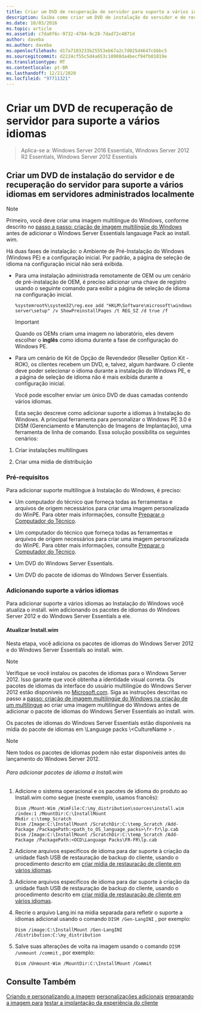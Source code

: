 ```yaml
---
title: Criar um DVD de recuperação de servidor para suporte a vários idiomas
description: Saiba como criar um DVD de instalação do servidor e de recuperação de servidor para suporte a vários idiomas em servidores administrados localmente.
ms.date: 10/03/2016
ms.topic: article
ms.assetid: c7da0f6c-9732-4784-9c28-7dad72c4071d
author: daveba
ms.author: daveba
ms.openlocfilehash: d17a7103233b25553eb67a2c7d025d4647cbbbc5
ms.sourcegitcommit: d2224cf55c5d4a653c18908da4becf94fb01819e
ms.translationtype: MT
ms.contentlocale: pt-BR
ms.lasthandoff: 12/21/2020
ms.locfileid: "97711321"
---
```

# <a name="create-a-server-recovery-dvd-for-multi-language-support"></a>Criar um DVD de recuperação de servidor para suporte a vários idiomas

>Aplica-se a: Windows Server 2016 Essentials, Windows Server 2012 R2 Essentials, Windows Server 2012 Essentials

##  <a name="create-a-server-setup-and-server-recovery-dvd-for-multiple-language-support-on-locally-administered-servers"></a><a name="BKMK_MLHeadedRecovery"></a> Criar um DVD de instalação do servidor e de recuperação do servidor para suporte a vários idiomas em servidores administrados localmente

> [!NOTE]
>  Primeiro, você deve criar uma imagem multilíngue do Windows, conforme descrito no [passo a passo: criação de imagem multilíngüe do Windows](/previous-versions/windows/it-pro/windows-8.1-and-8/jj126995(v=win.10)) antes de adicionar o Windows Server Essentials langauage Pack ao install. wim.

 Há duas fases de instalação: o Ambiente de Pré-Instalação do Windows (Windows PE) e a configuração inicial. Por padrão, a página de seleção de idioma na configuração inicial não será exibida.

- Para uma instalação administrada remotamente de OEM ou um cenário de pré-instalação de OEM, é preciso adicionar uma chave de registro usando o seguinte comando para exibir a página de seleção de idioma na configuração inicial.

  ```
  %systemroot%\system32\reg.exe add "HKLM\Software\microsoft\windows server\setup" /v ShowPreinstallPages /t REG_SZ /d true /f
  ```

  > [!IMPORTANT]
  >  Quando os OEMs criam uma imagem no laboratório, eles devem escolher o **inglês** como idioma durante a fase de configuração do Windows PE.

- Para um cenário de Kit de Opção de Revendedor (Reseller Option Kit - ROK), os clientes recebem um DVD, e, talvez, algum hardware. O cliente deve poder selecionar o idioma durante a instalação do Windows PE, e a página de seleção de idioma não é mais exibida durante a configuração inicial.

  Você pode escolher enviar um único DVD de duas camadas contendo vários idiomas.

  Esta seção descreve como adicionar suporte a idiomas à Instalação do Windows. A principal ferramenta para personalizar o Windows PE 3.0 é DISM (Gerenciamento e Manutenção de Imagens de Implantação), uma ferramenta de linha de comando. Essa solução possibilita os seguintes cenários:

1.  Criar instalações multilíngues

2.  Criar uma mídia de distribuição

### <a name="prerequisites"></a>Pré-requisitos
 Para adicionar suporte multilíngue à Instalação do Windows, é preciso:


-   Um computador do técnico que forneça todas as ferramentas e arquivos de origem necessários para criar uma imagem personalizada do WinPE. Para obter mais informações, consulte [Preparar o Computador do Técnico](Prepare-the-Technician-Computer.md).

-   Um computador do técnico que forneça todas as ferramentas e arquivos de origem necessários para criar uma imagem personalizada do WinPE. Para obter mais informações, consulte [Preparar o Computador do Técnico](../install/Prepare-the-Technician-Computer.md).


-   Um DVD do Windows Server Essentials.

-   Um DVD do pacote de idiomas do Windows Server Essentials.

###  <a name="adding-multiple-language-support"></a><a name="BKMK_Steps"></a> Adicionando suporte a vários idiomas
 Para adicionar suporte a vários idiomas ao Instalação do Windows você atualiza o install. wim adicionando os pacotes de idiomas do Windows Server 2012 e do Windows Server Essentials a ele.

#### <a name="update-installwim"></a>Atualizar Install.wim
 Nesta etapa, você adiciona os pacotes de idiomas do Windows Server 2012 e do Windows Server Essentials ao install. wim.

> [!NOTE]
>  Verifique se você instalou os pacotes de idiomas para o Windows Server 2012. Isso garante que você obtenha a identidade visual correta. Os pacotes de idiomas da interface do usuário multilíngüe do Windows Server 2012 estão disponíveis no [Microsoft.com](https://www.microsoft.com/OEM/en/installation/downloads/Pages/technical-downloads.aspx). Siga as instruções descritas no passo a [passo: criação de imagem multilíngüe do Windows na criação de um multilíngue](/previous-versions/windows/it-pro/windows-8.1-and-8/jj126995(v=win.10)) ao criar uma imagem multilíngue do Windows antes de adicionar o pacote de idiomas do Windows Server Essentials ao install. wim.
>
>  Os pacotes de idiomas do Windows Server Essentials estão disponíveis na mídia do pacote de idiomas em \Language packs \\<CultureName \> .

> [!NOTE]
>  Nem todos os pacotes de idiomas podem não estar disponíveis antes do lançamento do Windows Server 2012.

###### <a name="to-add-language-packs-to-installwim"></a>Para adicionar pacotes de idioma a Install.wim

1.  Adicione o sistema operacional e os pacotes de idioma do produto ao Install.wim como segue (neste exemplo, usamos francês):

    ```
    Dism /Mount-Wim /WimFile:C:\my_distribution\sources\install.wim /index:1 /MountDir:C:\InstallMount
    Mkdir c:\temp_Scratch
    Dism /Image:C:\InstallMount /ScratchDir:C:\temp_Scratch /Add-Package /PackagePath:<path_to_OS_language_packs>\fr-fr\lp.cab
    Dism /Image:C:\InstallMount /ScratchDir:C:\temp_Scratch /Add-Package /PackagePath:<OCD\Language Packs\FR-FR\lp.cab

    ```


2.  Adicione arquivos específicos de idioma para dar suporte à criação da unidade flash USB de restauração de backup do cliente, usando o procedimento descrito em [criar mídia de restauração de cliente em vários idiomas](Build-Multi-Language-Client-Restore-Media.md).

2.  Adicione arquivos específicos de idioma para dar suporte à criação da unidade flash USB de restauração de backup do cliente, usando o procedimento descrito em [criar mídia de restauração de cliente em vários idiomas](../install/Build-Multi-Language-Client-Restore-Media.md).


3.  Recrie o arquivo Lang.ini na mídia separada para refletir o suporte a idiomas adicional usando o comando `DISM /Gen-LangINI` , por exemplo:

    ```
    Dism /image:C:\InstallMount /Gen-LangINI /distribution:C:\my_distribution

    ```

4.  Salve suas alterações de volta na imagem usando o comando `DISM /unmount /commit` , por exemplo:

    ```
    Dism /Unmount-Wim /MountDir:C:\InstallMount /Commit
    ```

## <a name="see-also"></a>Consulte Também

 [Criando e personalizando a imagem](Creating-and-Customizing-the-Image.md) [personalizações adicionais](Additional-Customizations.md) [preparando a imagem para](Preparing-the-Image-for-Deployment.md) [testar a implantação da experiência do cliente](Testing-the-Customer-Experience.md)